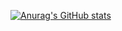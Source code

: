[![Anurag's GitHub stats](https://github-readme-stats.vercel.app/api?username=hylmithecoder&show_icons=true&theme=gruvbox)](https://github.com/hylmithecoder/github-readme-stats)
